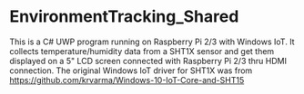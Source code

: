 # EnvironmentTracking_Shared
This is a C# UWP program running on Raspberry Pi 2/3 with Windows IoT. It collects temperature/humidity data from a SHT1X sensor and get them displayed on a 5" LCD screen connected with Raspberry Pi 2/3 thru HDMI connection. The original Windows IoT driver for SHT1X was from https://github.com/krvarma/Windows-10-IoT-Core-and-SHT15
